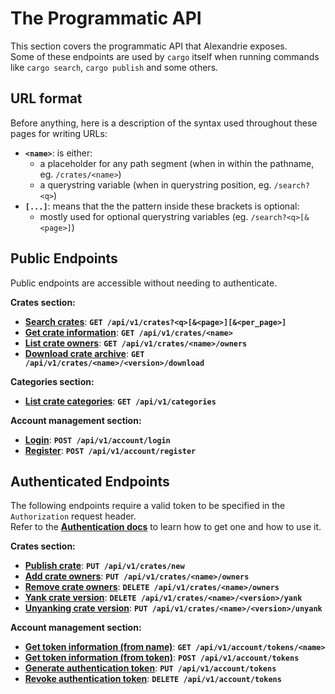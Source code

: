 The Programmatic API
====================

This section covers the programmatic API that Alexandrie exposes.  
Some of these endpoints are used by `cargo` itself when running commands like `cargo search`, `cargo publish` and some others.  

URL format
----------

Before anything, here is a description of the syntax used throughout these pages for writing URLs:

- **`<name>`**: is either:
  - a placeholder for any path segment (when in within the pathname, eg. `/crates/<name>`)
  - a querystring variable (when in querystring position, eg. `/search?<q>`)
- **`[...]`**: means that the the pattern inside these brackets is optional:
  - mostly used for optional querystring variables (eg. `/search?<q>[&<page>]`)

Public Endpoints
----------------

Public endpoints are accessible without needing to authenticate.

**Crates section:**

- [**Search crates**](crates/search/get.md): **`GET /api/v1/crates?<q>[&<page>][&<per_page>]`**
- [**Get crate information**](crates/info/get.md): **`GET /api/v1/crates/<name>`**
- [**List crate owners**](crates/owners/put.md): **`GET /api/v1/crates/<name>/owners`**
- [**Download crate archive**](crates/download/get.md): **`GET /api/v1/crates/<name>/<version>/download`**

**Categories section:**

- [**List crate categories**](categories/get.md): **`GET /api/v1/categories`**

**Account management section:**

- [**Login**](account/login/post.md): **`POST /api/v1/account/login`**
- [**Register**](account/register/post.md): **`POST /api/v1/account/register`**

Authenticated Endpoints
-----------------------

The following endpoints require a valid token to be specified in the `Authorization` request header.  
Refer to the [**Authentication docs**](authentication.md) to learn how to get one and how to use it.  

**Crates section:**

- [**Publish crate**](crates/publish/put.md): **`PUT /api/v1/crates/new`**
- [**Add crate owners**](crates/owners/put.md): **`PUT /api/v1/crates/<name>/owners`**
- [**Remove crate owners**](crates/owners/delete.md): **`DELETE /api/v1/crates/<name>/owners`**
- [**Yank crate version**](crates/yank/delete.md): **`DELETE /api/v1/crates/<name>/<version>/yank`**
- [**Unyanking crate version**](crates/unyank/put.md): **`PUT /api/v1/crates/<name>/<version>/unyank`**

**Account management section:**

- [**Get token information (from name)**](account/tokens/get.md): **`GET /api/v1/account/tokens/<name>`**
- [**Get token information (from token)**](account/tokens/post.md): **`POST /api/v1/account/tokens`**
- [**Generate authentication token**](account/tokens/put.md): **`PUT /api/v1/account/tokens`**
- [**Revoke authentication token**](account/tokens/delete.md): **`DELETE /api/v1/account/tokens`**
